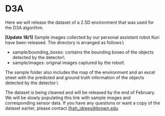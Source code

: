# D3A
Here we will release the dataset of a 2.5D environment that was used for the D3A algorithm. 


**[Update 18/1]** Sample images collected by our personal assistant robot Kuri have been released. The directory is arranged as follows:\
* sample/bounding_boxes: contains the bounding boxes of the objects detected by the detector\
* sample/images: original images captured by the robot\

The sample folder also includes the map of the environment and an excel sheet with the predicted and ground truth information of the objects detected by the detector.\

The dataset is being cleaned and will be released by the end of February. We will be slowly populating this link with sample images and corresponding sensor data. If you have any questions or want a copy of the dataset earlier, please contact ifrah_idrees@brown.edu
